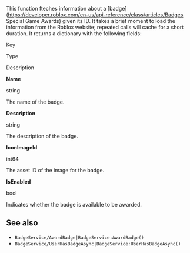 This function fteches information about a [badge](https://developer.roblox.com/en-us/api-reference/class/articles/Badges Special Game Awards) given its ID. It takes a brief moment to load the information from the Roblox website; repeated calls will cache for a short duration. It returns a dictionary with the following fields:

Key

Type

Description

**Name**

string

The name of the badge.

**Description**

string

The description of the badge.

**IconImageId**

int64

The asset ID of the image for the badge.

**IsEnabled**

bool

Indicates whether the badge is available to be awarded.

See also
--------

*   `BadgeService/AwardBadge|BadgeService:AwardBadge()`
*   `BadgeService/UserHasBadgeAsync|BadgeService:UserHasBadgeAsync()`